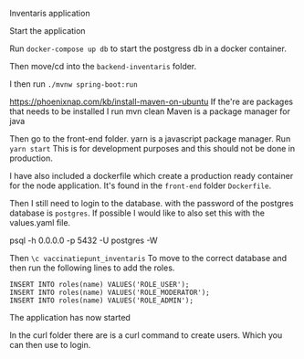 Inventaris application

Start the application

Run `docker-compose up db` to start the postgress db in a docker container.

Then move/cd into the `backend-inventaris` folder.

I then run `./mvnw spring-boot:run`

https://phoenixnap.com/kb/install-maven-on-ubuntu
If the're are packages that needs to be installed I run mvn clean
Maven is a package manager for java

Then go to the front-end folder.
yarn is a javascript package manager.
Run `yarn start`
This is for development purposes and this should not be done in production.

I have also included a dockerfile which create a production ready container for the node application.
It's found in the `front-end` folder `Dockerfile`.

Then I still need to login to the database. 
with the password of the postgres database is `postgres`. 
If possible I would like to also set this with the values.yaml file.

psql -h 0.0.0.0  -p 5432 -U postgres -W

Then `\c vaccinatiepunt_inventaris`
To move to the correct database and then run the following lines to add the roles.
```
INSERT INTO roles(name) VALUES('ROLE_USER');
INSERT INTO roles(name) VALUES('ROLE_MODERATOR');
INSERT INTO roles(name) VALUES('ROLE_ADMIN');
```

The application has now started

In the curl folder there are is a curl command to create users.
Which you can then use to login.

